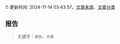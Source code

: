 :alarm_clock: 更新时间: 2024-11-14 03:43:57。[文章来源](/README.md)、[文章分类](/TAGS.md)

## 报告


> 关键字：`报告`、`月报`



